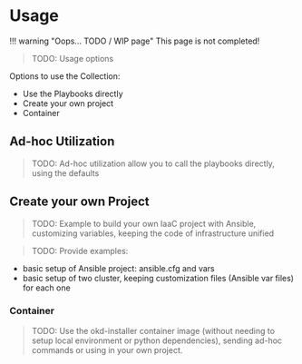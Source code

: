 # Usage

!!! warning "Oops... TODO / WIP page"
    This page is not completed!

> TODO: Usage options

Options to use the Collection:

- Use the Playbooks directly
- Create your own project
- Container

## Ad-hoc Utilization

> TODO: Ad-hoc utilization allow you to call the playbooks directly, using the defaults


## Create your own Project

> TODO: Example to build your own IaaC project with Ansible, customizing variables, keeping the code of infrastructure unified

> TODO: Provide examples:

- basic setup of Ansible project: ansible.cfg and vars
- basic setup of two cluster, keeping customization files (Ansible var files) for each one

### Container

> TODO: Use the okd-installer container image (without needing to setup local environment or python dependencies), sending ad-hoc commands or using in your own project.
